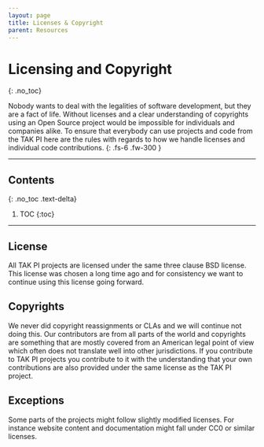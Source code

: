 ```yaml
---
layout: page
title: Licenses & Copyright
parent: Resources
---
```


# Licensing and Copyright
{: .no_toc}

Nobody wants to deal with the legalities of software development, but they are a fact of life. Without licenses and a clear understanding of copyrights using an Open Source project would be impossible for individuals and companies alike. To ensure that everybody can use projects and code from the TAK PI here are the rules with regards to how we handle licenses and individual code contributions.
{: .fs-6 .fw-300 }

---

## Contents
{: .no_toc .text-delta}

1. TOC
{:toc}

---

## License

All TAK PI projects are licensed under the same three clause BSD license. This license was chosen a long time ago and for consistency we want to continue using this license going forward.

## Copyrights

We never did copyright reassignments or CLAs and we will continue not doing this. Our contributors are from all parts of the world and copyrights are something that are mostly covered from an American legal point of view which often does not translate well into other jurisdictions. If you contribute to TAK PI projects you contribute to it with the understanding that your own contributions are also provided under the same license as the TAK PI project.

## Exceptions

Some parts of the projects might follow slightly modified licenses. For instance website content and documentation might fall under CC0 or similar licenses.
